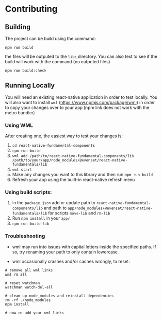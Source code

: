 # Contributing

## Building
The project can be build using the command:
```
npm run build
```
the files will be outputed to the `lib\` directory.
You can also test to see if the build will work with the command (no outputed files)
```
npm run build:check
```

## Running Locally
You will need an existing react-native application in order to test locally. You will also want to install `wml` (https://www.npmjs.com/package/wml) in order to copy your changes over to your app (npm link does not work with the metro bundler)


### Using WML
After creating one, the easiest way to test your changes is:
1. `cd react-native-fundamental-components`
1. `npm run build`
1. `wml add /path/to/react-native-fundamental-components/lib /path/to/your/app/node_modules/@evenset/react-native-fundamentals/lib`
1. `wml start`
1. Make any changes you want to this library and then run `npm run build`
1. Refresh your app using the built-in react-native refresh menu

### Using build scripts:
1. In the `package.json` add or update path to `react-native-fundamental-components/lib` and path to `app/node_modules/@evenset/react-native-fundamentals/lib` for scripts `move-lib` and `rm-lib`
2. Run `npm install` in your `app/`
3. `npm run build-lib`


### Troubleshooting
- wml may run into issues with capital letters inside the specified paths. If so, try renaming your path to only contain lowercase.

- wml occasionally crashes and/or caches wrongly, to reset:
```
# remove all wml links
wml rm all

# reset watchman
watchman watch-del-all

# clean up node_modules and reinstall dependencies
rm -rf ./node_modules
npm install

# now re-add your wml links
```

